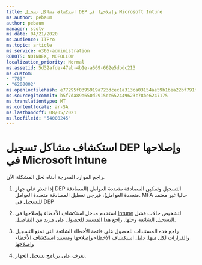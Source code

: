 ```yaml
---
title: استكشاف مشاكل تسجيل DEP وإصلاحها في Microsoft Intune
ms.author: pebaum
author: pebaum
manager: scotv
ms.date: 04/21/2020
ms.audience: ITPro
ms.topic: article
ms.service: o365-administration
ROBOTS: NOINDEX, NOFOLLOW
localization_priority: Normal
ms.assetid: 5d32afde-47ab-4b1e-a669-662e5dbdc213
ms.custom:
- "783"
- "6200002"
ms.openlocfilehash: e77295f0395919a723dcec1a313ca03154ae59b1bea22bf791f3a0f923cab60d
ms.sourcegitcommit: b5f7da89a650d2915dc652449623c78be6247175
ms.translationtype: MT
ms.contentlocale: ar-SA
ms.lasthandoff: 08/05/2021
ms.locfileid: "54008245"
---
```

# <a name="troubleshoot-issues-with-dep-enrollment-in-microsoft-intune"></a>استكشاف مشاكل تسجيل DEP وإصلاحها في Microsoft Intune

راجع الموارد المدرجة أدناه لحل المشكلة الآن.
  
1. إذا تعذر على جهاز DEP التسجيل وتمكين المصادقة متعددة العوامل (المصادقة متعددة العوامل)، فيرجى تعطيل المصادقة متعددة العوامل. MFA حاليا غير معتمد للتسجيل في DEP

2. استخدم مدخل استكشاف الأخطاء وإصلاحها في [Intune](https://devicemanagement.microsoft.com/#blade/Microsoft_Intune_DeviceSettings/TroubleshootBlade) لتشخيص حالات فشل التسجيل الشائعة وحلها. راجع [هذا المستند](https://docs.microsoft.com/intune/help-desk-operators) للحصول على مزيد من التفاصيل.

3. راجع هذه المستندات للحصول على قائمة الأخطاء الشائعة التي تمنع التسجيل والقرارات لكل [منها:](https://support.microsoft.com/help/4039809/troubleshooting-ios-device-enrollment-in-intune) دليل استكشاف الأخطاء وإصلاحها ومستند [استكشاف الأخطاء وإصلاحها](https://docs.microsoft.com/troubleshoot/mem/intune/troubleshoot-device-enrollment-in-intune)

4. [تعرف على برنامج تسجيل الجهاز](https://docs.microsoft.com/intune/device-enrollment-program-enroll-ios).
